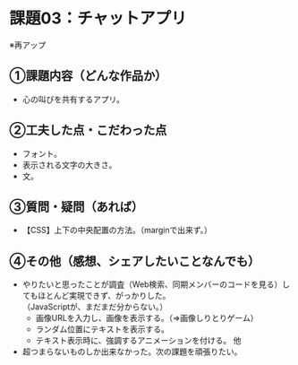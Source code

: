 # 課題03：チャットアプリ
※再アップ

## ①課題内容（どんな作品か）
- 心の叫びを共有するアプリ。

## ②工夫した点・こだわった点
- フォント。
- 表示される文字の大きさ。
- 文。

## ③質問・疑問（あれば）
- 【CSS】上下の中央配置の方法。（marginで出来ず。）

## ④その他（感想、シェアしたいことなんでも）
- やりたいと思ったことが調査（Web検索、同期メンバーのコードを見る）してもほとんど実現できず、がっかりした。<br>（JavaScriptが、まだまだ分からない。）
  - 画像URLを入力し、画像を表示する。（⇒画像しりとりゲーム）
  - ランダム位置にテキストを表示する。
  - テキスト表示時に、強調するアニメーションを付ける。 他
- 超つまらないものしか出来なかった。次の課題を頑張りたい。

